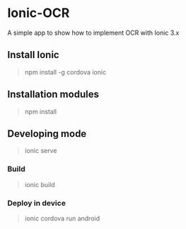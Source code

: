 # Ionic-OCR
A simple app to show how to implement OCR with Ionic 3.x

## Install Ionic

> npm install -g cordova ionic

## Installation modules

> npm install

## Developing mode

> ionic serve

### Build

> ionic build

### Deploy in device

> ionic cordova run android